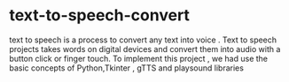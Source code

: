 # text-to-speech-convert
text to speech is a process to convert any text into voice . Text to speech projects takes words on digital devices and convert them into audio with a button click or finger touch. To implement this project , we had use the basic concepts of Python,Tkinter , gTTS and playsound libraries
